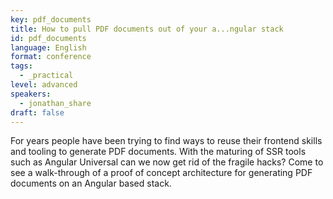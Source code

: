 ```yaml
---
key: pdf_documents
title: How to pull PDF documents out of your a...ngular stack
id: pdf_documents
language: English
format: conference
tags:
  - _practical
level: advanced
speakers:
  - jonathan_share
draft: false
---
```

For years people have been trying to find ways to reuse their frontend skills and tooling to generate PDF documents. With the maturing of SSR tools such as Angular Universal can we now get rid of the fragile hacks? Come to see a walk-through of a proof of concept architecture for generating PDF documents on an Angular based stack.